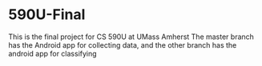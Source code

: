 # 590U-Final
This is the final project for CS 590U at UMass Amherst
The master branch has the Android app for collecting data, and the other branch has the android app for classifying
